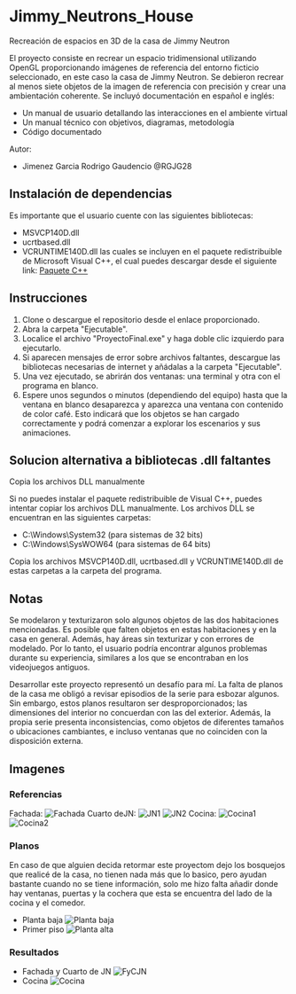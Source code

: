 # Jimmy_Neutrons_House
Recreación de espacios en 3D de la casa de Jimmy Neutron

El proyecto consiste en recrear un espacio tridimensional utilizando OpenGL proporcionando imágenes de referencia del entorno ficticio seleccionado, en este caso la casa de Jimmy Neutron. Se debieron recrear al menos siete objetos de la imagen de referencia con precisión y crear una ambientación coherente. Se incluyó documentación en español e inglés:
- Un manual de usuario detallando las interacciones en el ambiente virtual
- Un manual técnico con objetivos, diagramas, metodología
- Código documentado

Autor: 
- Jimenez Garcia Rodrigo Gaudencio @RGJG28

## Instalación de dependencias
Es importante que el usuario cuente con las siguientes bibliotecas:
- MSVCP140D.dll
- ucrtbased.dll
- VCRUNTIME140D.dll
las cuales se incluyen en el paquete redistribuible de Microsoft Visual C++, el cual puedes descargar desde el siguiente link:
[Paquete C++](https://learn.microsoft.com/en-us/cpp/windows/latest-supported-vc-redist?view=msvc-170)

## Instrucciones
1. Clone o descargue el repositorio desde el enlace proporcionado.
2. Abra la carpeta "Ejecutable".
3. Localice el archivo "ProyectoFinal.exe" y haga doble clic izquierdo para ejecutarlo.
4. Si aparecen mensajes de error sobre archivos faltantes, descargue las bibliotecas necesarias de internet y añádalas a la carpeta "Ejecutable".
5. Una vez ejecutado, se abrirán dos ventanas: una terminal y otra con el programa en blanco.
6. Espere unos segundos o minutos (dependiendo del equipo) hasta que la ventana en blanco desaparezca y aparezca una ventana con contenido de color café. Esto indicará que los objetos se han cargado correctamente y podrá comenzar a explorar los escenarios y sus animaciones.

## Solucion alternativa a bibliotecas .dll faltantes
Copia los archivos DLL manualmente

Si no puedes instalar el paquete redistribuible de Visual C++, puedes intentar copiar los archivos DLL manualmente. Los archivos DLL se encuentran en las siguientes carpetas:

- C:\Windows\System32 (para sistemas de 32 bits)
- C:\Windows\SysWOW64 (para sistemas de 64 bits)
  
Copia los archivos MSVCP140D.dll, ucrtbased.dll y VCRUNTIME140D.dll de estas carpetas a la carpeta del programa.
## Notas

Se modelaron y texturizaron solo algunos objetos de las dos habitaciones mencionadas. Es posible que falten objetos en estas habitaciones y en la casa en general. Además, hay áreas sin texturizar y con errores de modelado. Por lo tanto, el usuario podría encontrar algunos problemas durante su experiencia, similares a los que se encontraban en los videojuegos antiguos.

Desarrollar este proyecto representó un desafío para mí. La falta de planos de la casa me obligó a revisar episodios de la serie para esbozar algunos. Sin embargo, estos planos resultaron ser desproporcionados; las dimensiones del interior no concuerdan con las del exterior. Además, la propia serie presenta inconsistencias, como objetos de diferentes tamaños o ubicaciones cambiantes, e incluso ventanas que no coinciden con la disposición externa.

## Imagenes
### Referencias
Fachada:
![Fachada](https://github.com/RGJG28/Jimmy_Neutrons_House/blob/main/Images/house.png)
Cuarto deJN:
![JN1](https://github.com/RGJG28/Jimmy_Neutrons_House/blob/main/Images/Jimmys_room_01.png)
![JN2](https://github.com/RGJG28/Jimmy_Neutrons_House/blob/main/Images/Jimmys_room_02.png)
Cocina:
![Cocina1](https://github.com/RGJG28/Jimmy_Neutrons_House/blob/main/Images/kitchen_01.png)
![Cocina2](https://github.com/RGJG28/Jimmy_Neutrons_House/blob/main/Images/kitchen_02.png)
### Planos
En caso de que alguien decida retormar este proyectom dejo los bosquejos que realicé de la casa, no tienen nada más que lo basico, pero ayudan bastante cuando no se tiene información, solo me hizo falta añadir donde hay ventanas, puertas y la cochera que esta se encuentra del lado de la cocina y el comedor.
- Planta baja
![Planta baja](https://github.com/RGJG28/Jimmy_Neutrons_House/blob/main/Images/Plano_pb.png)
- Primer piso
![Planta alta](https://github.com/RGJG28/Jimmy_Neutrons_House/blob/main/Images/Plano_pa.png)
### Resultados
- Fachada y Cuarto de JN
![FyCJN](https://github.com/RGJG28/Jimmy_Neutrons_House/blob/main/Images/results_01.png)
- Cocina
![Cocina](https://github.com/RGJG28/Jimmy_Neutrons_House/blob/main/Images/results_02.png)
